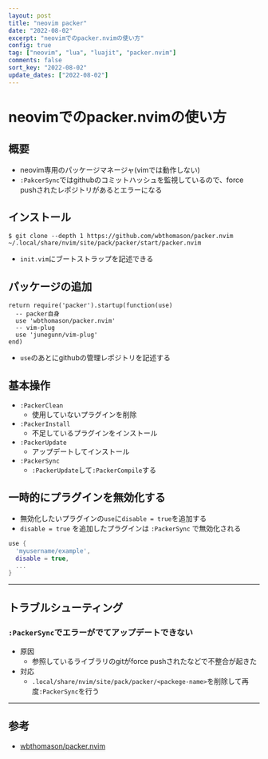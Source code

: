```yaml
---
layout: post
title: "neovim packer"
date: "2022-08-02"
excerpt: "neovimでのpacker.nvimの使い方"
config: true
tag: ["neovim", "lua", "luajit", "packer.nvim"]
comments: false
sort_key: "2022-08-02"
update_dates: ["2022-08-02"]
---
```


# neovimでのpacker.nvimの使い方

## 概要
 - neovim専用のパッケージマネージャ(vimでは動作しない)
 - `:PakcerSync`ではgithubのコミットハッシュを監視しているので、force pushされたレポジトリがあるとエラーになる

## インストール

```console
$ git clone --depth 1 https://github.com/wbthomason/packer.nvim ~/.local/share/nvim/site/pack/packer/start/packer.nvim
```
 - `init.vim`にブートストラップを記述できる

## パッケージの追加

```vimscript
return require('packer').startup(function(use)
  -- packer自身
  use 'wbthomason/packer.nvim'
  -- vim-plug
  use 'junegunn/vim-plug'
end)
```
 - `use`のあとにgithubの管理レポジトリを記述する

## 基本操作
 - `:PackerClean`
   - 使用していないプラグインを削除
 - `:PackerInstall`
   - 不足しているプラグインをインストール
 - `:PackerUpdate`
   - アップデートしてインストール
 - `:PackerSync`
   - `:PackerUpdate`して`:PackerCompile`する

## 一時的にプラグインを無効化する
 - 無効化したいプラグインの`use`に`disable = true`を追加する
 - `disable = true` を追加したプラグインは `:PackerSync` で無効化される

```lua
use {
  'myusername/example',
  disable = true,
  ...
}
```

---

## トラブルシューティング

### `:PackerSync`でエラーがでてアップデートできない
 - 原因
   - 参照しているライブラリのgitがforce pushされたなどで不整合が起きた
 - 対応
   - `.local/share/nvim/site/pack/packer/<packege-name>`を削除して再度`:PackerSync`を行う

---

## 参考
 - [wbthomason/packer.nvim](https://github.com/wbthomason/packer.nvim)

